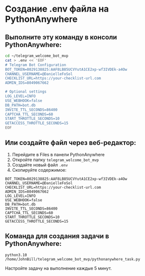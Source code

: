 # Создание .env файла на PythonAnywhere

## Выполните эту команду в консоли PythonAnywhere:

```bash
cd ~/telegram_welcome_bot_mvp
cat > .env << 'EOF'
# Telegram Bot Configuration
BOT_TOKEN=8029138825:AAF8LB85UCVYutA1CE2xp-wf3IVDEk-a4Ow
CHANNEL_USERNAME=@DanielleFoSol
CHECKLIST_URL=https://your-checklist-url.com
ADMIN_IDS=8049067662

# Optional settings
LOG_LEVEL=INFO
USE_WEBHOOK=false
DB_PATH=bot.db
INVITE_TTL_SECONDS=86400
CAPTCHA_TTL_SECONDS=60
START_THROTTLE_SECONDS=10
GETACCESS_THROTTLE_SECONDS=15
EOF
```

## Или создайте файл через веб-редактор:

1. Перейдите в Files в панели PythonAnywhere
2. Откройте папку `telegram_welcome_bot_mvp`
3. Создайте новый файл `.env`
4. Скопируйте содержимое:

```
BOT_TOKEN=8029138825:AAF8LB85UCVYutA1CE2xp-wf3IVDEk-a4Ow
CHANNEL_USERNAME=@DanielleFoSol
CHECKLIST_URL=https://your-checklist-url.com
ADMIN_IDS=8049067662
LOG_LEVEL=INFO
USE_WEBHOOK=false
DB_PATH=bot.db
INVITE_TTL_SECONDS=86400
CAPTCHA_TTL_SECONDS=60
START_THROTTLE_SECONDS=10
GETACCESS_THROTTLE_SECONDS=15
```

## Команда для создания задачи в PythonAnywhere:

```
python3.10 /home/JohnBill/telegram_welcome_bot_mvp/pythonanywhere_task.py
```

Настройте задачу на выполнение каждые 5 минут.
